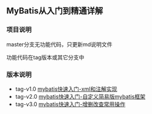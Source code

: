 ## MyBatis从入门到精通详解

### 项目说明

master分支无功能代码，只更新md说明文件

功能代码在tag版本或其它分支中

### 版本说明

- tag-v1.0 [mybatis快速入门-xml和注解实现](https://github.com/tideseng/mybatis-analysis/tree/v1.0)
- tag-v2.0 [mybatis快速入门-自定义简易版mybatis框架](https://github.com/tideseng/mybatis-analysis/tree/v2.0)
- tag-v3.0 [mybatis快速入门-增删改查常用操作](https://github.com/tideseng/mybatis-analysis/tree/v3.0)
